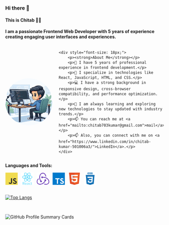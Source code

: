 ### Hi there 👋

#### This is Chitab 🙏🏻
#### I am a passionate Frontend Web Developer with 5 years of experience creating engaging user interfaces and experiences.

<div style="display: flex; align-items: center;">
    <img src="./OIG4.jpeg" alt="Profile Picture" width="150" height="150" style="border-radius: 50%; margin-right: 20px;">

    <div style="font-size: 18px;">
        <p><strong>About Me</strong></p>
        <p>💼 I have 5 years of professional experience in frontend development.</p>
        <p>🚀 I specialize in technologies like React, JavaScript, HTML, and CSS.</p>
        <p>💻 I have a strong background in responsive design, cross-browser compatibility, and performance optimization.</p>
        <p>🌱 I am always learning and exploring new technologies to stay updated with industry trends.</p>
        <p>📫 You can reach me at <a href="mailto:chitab703kumar@gmail.com">mail</a></p>
        <p>📫 Also, you can connect with me on <a href="https://www.linkedin.com/in/chitab-kumar-501006a3/">LinkedIn</a>.</p>
    </div>
</div>

**Languages and Tools:**  

<div style="display: flex; align-items: center;">
    <img src="https://github.com/devicons/devicon/blob/master/icons/javascript/javascript-original.svg" title="JavaScript" alt="JavaScript" width="40" height="40" style="margin-right: 10px;">
    <img src="https://github.com/devicons/devicon/blob/master/icons/react/react-original-wordmark.svg" title="React" alt="React" width="40" height="40" style="margin-right: 10px;">
    <img src="https://github.com/devicons/devicon/blob/master/icons/redux/redux-original.svg" title="Redux" alt="Redux" width="40" height="40" style="margin-right: 10px;">
    <img src="https://github.com/devicons/devicon/blob/master/icons/typescript/typescript-original.svg" title="Typescript" alt="Typescript" width="40" height="40" style="margin-right: 10px;">
    <img src="https://github.com/devicons/devicon/blob/master/icons/html5/html5-original.svg" title="HTML5" alt="HTML" width="40" height="40" style="margin-right: 10px;">
    <img src="https://github.com/devicons/devicon/blob/master/icons/css3/css3-plain-wordmark.svg" title="CSS3" alt="CSS" width="40" height="40" style="margin-right: 10px;">
</div>

<br />

[![Top Langs](https://github-readme-stats.vercel.app/api/top-langs/?username=chitab&theme=cobalt&layout=compact)](https://github.com/chitab/github-readme-stats)

<br />

![GitHub Profile Summary Cards](https://github-profile-summary-cards.vercel.app/api/cards/stats?username=chitab&theme=dracula)

<link rel="stylesheet" href="styles.css">

